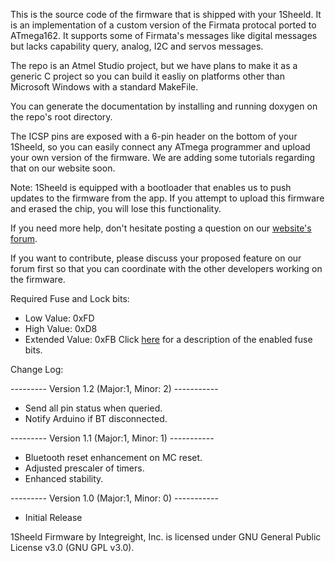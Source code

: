 This is the source code of the firmware that is shipped with your 1Sheeld. It is an implementation of a custom version of the Firmata protocal ported to ATmega162. It supports some of Firmata's messages like digital messages but lacks capability query, analog, I2C and servos messages.

The repo is an Atmel Studio project, but we have plans to make it as a generic C project so you can build it easliy on platforms other than Microsoft Windows with a standard MakeFile.

You can generate the documentation by installing and running doxygen on the repo's root directory.

The ICSP pins are exposed with a 6-pin header on the bottom of your 1Sheeld, so you can easily connect any ATmega programmer and upload your own version of the firmware. We are adding some tutorials regarding that on our website soon.

Note: 1Sheeld is equipped with a bootloader that enables us to push updates to the firmware from the app. If you attempt to upload this firmware and erased the chip, you will lose this functionality.

If you need more help, don't hesitate posting a question on our [website's forum](http://www.1sheeld.com/forum).

If you want to contribute, please discuss your proposed feature on our forum first so that you can coordinate with the other developers working on the firmware.

Required Fuse and Lock bits:
- Low Value: 0xFD
- High Value: 0xD8
- Extended Value: 0xFB
Click [here](http://eleccelerator.com/fusecalc/fusecalc.php?chip=atmega162&LOW=FD&HIGH=D8&EXTENDED=FB&LOCKBIT=CC) for a description of the enabled fuse bits.

Change Log:

--------- Version 1.2 (Major:1, Minor: 2) -----------

- Send all pin status when queried.
- Notify Arduino if BT disconnected.

--------- Version 1.1 (Major:1, Minor: 1) -----------

- Bluetooth reset enhancement on MC reset.
- Adjusted prescaler of timers.
- Enhanced stability.

--------- Version 1.0 (Major:1, Minor: 0) -----------

- Initial Release

1Sheeld Firmware by Integreight, Inc. is licensed under GNU General Public License v3.0 (GNU GPL v3.0).